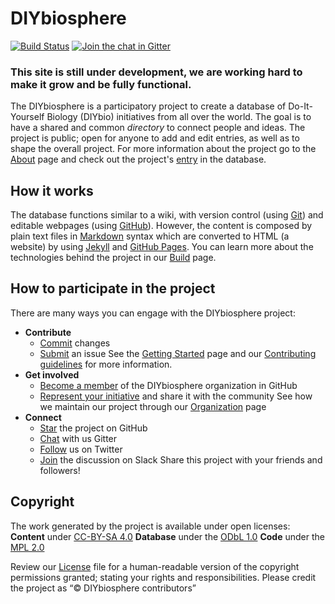 # DIYbiosphere

[![Build Status](https://travis-ci.org/DIYbiosphere/diybiosphere.io.svg?branch=master)](https://travis-ci.org/DIYbiosphere/diybiosphere.io)
[![Join the chat in Gitter](https://badges.gitter.im/DIYbiosphere/diybiosphere.io.svg)](https://gitter.im/DIYbiosphere/diybiosphere.io?utm_source=badge&utm_medium=badge&utm_campaign=pr-badge)

### This site is still under development, we are working hard to make it grow and be fully functional.

The DIYbiosphere is a participatory project to create a database of Do-It-Yourself Biology (DIYbio) initiatives from all over the world. The goal is to have a shared and common _directory_ to connect people and ideas. The project is public; open for anyone to add and edit entries, as well as to shape the overall project. For more information about the project go to the [About] page and check out the project's [entry] in the database.

## How it works
The database functions similar to a wiki, with version control (using [Git]) and editable webpages (using [GitHub]). However, the content is composed by plain text files in [Markdown] syntax which are converted to HTML (a website) by using [Jekyll] and [GitHub Pages]. You can learn more about the technologies behind the project in our [Build] page.

## How to participate in the project
There are many ways you can engage with the DIYbiosphere project:
- **Contribute**
	- [Commit] changes
	- [Submit] an issue
See the [Getting Started] page and our [Contributing guidelines] for more information.
- **Get involved**
	- [Become a member] of the DIYbiosphere organization in GitHub
	- [Represent your initiative] and share it with the community
See how we maintain our project through our [Organization] page
- **Connect**
	- [Star] the project on GitHub
	- [Chat] with us Gitter
	- [Follow] us on Twitter
	- [Join] the discussion on Slack
Share this project with your friends and followers!

## Copyright
The work generated by the project is available under open licenses:
**Content** under [CC-BY-SA 4.0]
**Database** under the [ODbL 1.0]
**Code** under the [MPL 2.0]

Review our [License] file for a human-readable version of the copyright permissions granted; stating your rights and responsibilities.
Please credit the project as “© DIYbiosphere contributors”

[about]: #
[entry]: #
[Git]: https://git-scm.com/
[Github]: https://github.com/
[markdown]: https://guides.github.com/features/mastering-markdown/
[jekyll]: https://jekyllrb.com/
[github pages]: https://pages.github.com/
[build]: #
[Commit]: #
[Submit]: #
[Getting started]: #
[Contributing guidelines]: #
[Represent your initiative]: #
[Become a member]: #
[Organization]: #
[Star]: #
[chat]: https://gitter.im/DIYbiosphere?utm_source=share-link&utm_medium=link&utm_campaign=share-link
[follow]: https://twitter.com/DIYbiosphere
[Join]: #
[ODbL 1.0]: http://opendatacommons.org/licenses/odbl/1.0/
[MPL 2.0]: https://www.mozilla.org/en-US/MPL/2.0/
[CC-BY-SA 4.0]: https://creativecommons.org/licenses/by-sa/4.0/
[LICENSE]: LICENSE.md
